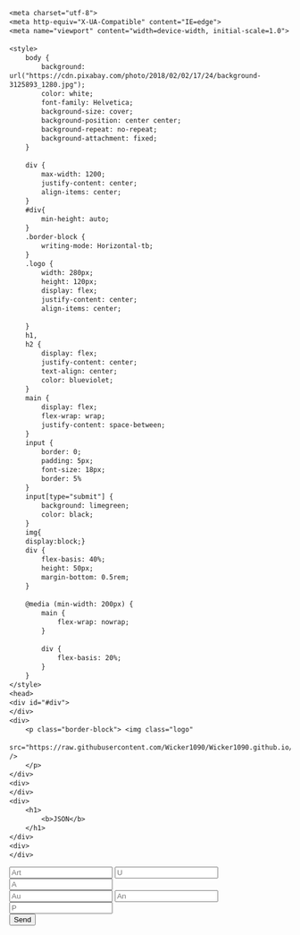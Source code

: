 <html lang="en">


    <meta charset="utf-8">
    <meta http-equiv="X-UA-Compatible" content="IE=edge">
    <meta name="viewport" content="width=device-width, initial-scale=1.0">

    <style>
        body {
            background: url("https://cdn.pixabay.com/photo/2018/02/02/17/24/background-3125893_1280.jpg");
            color: white;
            font-family: Helvetica;
            background-size: cover;
            background-position: center center;
            background-repeat: no-repeat;
            background-attachment: fixed;
        }
        
        div {
            max-width: 1200;            
            justify-content: center;
            align-items: center;
        }
        #div{
            min-height: auto;
        }
        .border-block {
            writing-mode: Horizontal-tb;
        }
        .logo {
            width: 280px;
            height: 120px;
            display: flex;
            justify-content: center;
            align-items: center;

        }
        h1,
        h2 {
            display: flex;
            justify-content: center;
            text-align: center;
            color: blueviolet;
        }
        main {
            display: flex;
            flex-wrap: wrap;
            justify-content: space-between;
        }
        input {
            border: 0;
            padding: 5px;
            font-size: 18px;
            border: 5%
        }
        input[type="submit"] {
            background: limegreen;
            color: black;
        }
        img{
        display:block;}
        div {
            flex-basis: 40%;
            height: 50px;
            margin-bottom: 0.5rem;
        }

        @media (min-width: 200px) {
            main {
                flex-wrap: nowrap;
            }

            div {
                flex-basis: 20%;
            }
        }
    </style>
    <head>
    <div id="#div">
    </div>
    <div>
        <p class="border-block"> <img class="logo"
                src="https://raw.githubusercontent.com/Wicker1090/Wicker1090.github.io/main/Images/weiter%20(1).png" />
        </p>
    </div>
    <div>
    </div>
    <div>
        <h1>
            <b>JSON</b>
        </h1>
    </div>
    <div>
    </div>
</head>
<body>
    <form class="exampleText">
        <main>
            <div></div>
            <div>
                <label for="Bezeichner">
                    <input type="text" id="Bezeichner" placeholder="Art">
                    <label for="Spann">
                        <input type="number" id="U" placeholder="U">
                        <label for="Amp">
                            <input type="number" id="A" placeholder="A">
            </div>
            <div>
                <label for="yr">
                    <input type="text" id="au" placeholder="Au" />
                    <label for="Anst">
                        <input type="text" id="an" placeholder="An" />
                        <label for="pos">
                            <input type="number" id="ps" placeholder="P" />
            </div>
            <div></div>
        </main>
    </form>
    <div></div>
    <div>
        <form class="exampleText"> <input type="submit" id="btn" value="Send" /> </form>
    </div>
    </div>
    <div id="msg">
    </div>
</body>
<script>
    window.addEventListener('scroll', () => {
        const scrolable = document.documentElement.scrollHeight - window.innerHeight;
        const scrolled = window.scrollY;
        console.log(scrolled);
    })
</script>
<section>
    <script>
        let Arts = [];
        const addArt = (ev) => {
            ev.preventDefault();
            let art = {
                B: document.getElementById('Bezeichner').value,
                U: document.getElementById('U').value,
                A: document.getElementById('A').value,
                An: document.getElementById('au').value,
                Au: document.getElementById('an').value,
                Y: document.getElementById('ps').value
            }
            Arts.push(art);
            document.forms[0].reset();
            save();
            console.warn('added', { Arts });
            let pre = document.querySelector('#msg pre');
            pre.textContent = '\n' + JSON.stringify(Arts, '\t', 6);
            localStorage.setItem('GetSolution', JSON.stringify(Arts));
        }
        document.addEventListener('DOMContentLoaded', () => {
            document.getElementById('btn').addEventListener('click', addArt);
        });
    </script>
    <script>
        function save() {
            var c = document.createElement("a");
            c.download = "SOSO.txt";
            var t = new Blob([JSON.stringify(Arts)], {
                type: "text/plain"
            });
            c.href = window.URL.createObjectURL(t);
            c.click();
        }
    </script>
</section>
</body>

</html>
